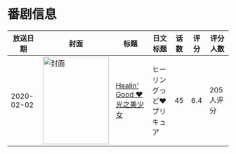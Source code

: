 # 番剧信息

|放送日期|封面|标题|日文标题|话数|评分|评分人数|
|---|---|---|---|---|---|---|
|2020-02-02|<img src="//lain.bgm.tv/pic/cover/c/40/14/297094_4TUt8.jpg" alt="封面" style="width:150px;height:200px;object-fit:cover;">|[Healin' Good ♥ 光之美少女](https://bangumi.tv/subject/297094)|ヒーリングっど♥プリキュア|45|6.4|205人评分|
